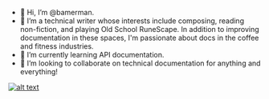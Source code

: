 - 👋 Hi, I’m @bamerman.  
- 👀 I’m a technical writer whose interests include composing, reading non-fiction, and playing Old School RuneScape. In addition to improving documentation in these spaces, I'm passionate about docs in the coffee and fitness industries. 
- 🌱 I’m currently learning API documentation. 
- 💞️ I’m looking to collaborate on technical documentation for anything and everything!

<a href="https://www.linkedin.com/in/brendan-amerman-875459123/"> ![alt text](https://img.shields.io/badge/-LinkedIn-0e76a8?style=plastic&logo=linkedIn)</a>

<!---
bamerman/bamerman is a ✨ special ✨ repository because its `README.md` (this file) appears on your GitHub profile.
You can click the Preview link to take a look at your changes.
--->
